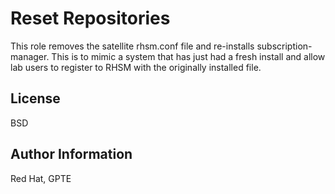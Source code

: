 # Reset Repositories

This role removes the satellite rhsm.conf file and re-installs subscription-manager.
This is to mimic a system that has just had a fresh install and allow lab users to register to RHSM with the originally installed file.

License
-------

BSD

Author Information
------------------

Red Hat, GPTE
